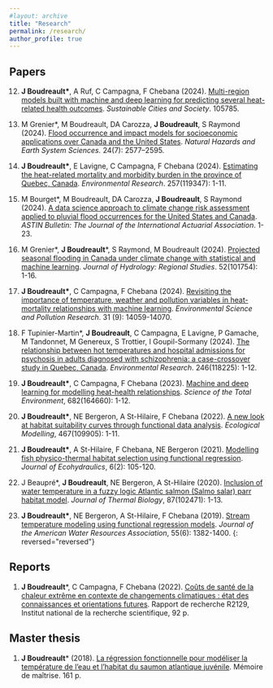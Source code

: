 ```yaml
---
#layout: archive
title: "Research"
permalink: /research/
author_profile: true
---
```



Papers
---------------

12. **J Boudreault\***, A Ruf, C Campagna, F Chebana (2024). [Multi-region models built with machine and deep learning for predicting several heat-related health outcomes](https://doi.org/10.1016/j.scs.2024.105785). *Sustainable Cities and Society*. 105785.

11. M Grenier\*, M Boudreault, DA Carozza, **J Boudreault**, S Raymond (2024). [Flood occurrence and impact models for socioeconomic applications over Canada and the United States](https://doi.org/10.5194/nhess-24-2577-2024). *Natural Hazards and Earth System Sciences.* 24(7): 2577–2595. 

10. **J Boudreault\***, E Lavigne, C Campagna, F Chebana (2024). [Estimating the heat-related mortality and morbidity burden in the province of Quebec, Canada](https://doi.org/10.1016/j.envres.2024.119347). *Environmental Research*. 257(119347): 1-11.

9. M Bourget\*, M Boudreault, DA Carozza, **J Boudreault**, S Raymond (2024). [A data science approach to climate change risk assessment applied to pluvial flood occurrences for the United States and Canada](https://doi.org/10.1017/asb.2024.19). *ASTIN Bulletin: The Journal of the International Actuarial Association*. 1-23.

8. M Grenier\*, **J Boudreault**\*, S Raymond, M Boudreault (2024). [Projected seasonal flooding in Canada under climate change with statistical and machine learning](https://doi.org/10.1016/j.ejrh.2024.101754). *Journal of Hydrology: Regional Studies*. 52(101754): 1-16. 

7. **J Boudreault\***, C Campagna, F Chebana (2024). [Revisiting the importance of temperature, weather and pollution variables in heat-mortality relationships with machine learning](https://doi.org/10.1007/s11356-024-31969-z). *Environmental Science and Pollution Research*. 31 (9): 14059-14070.

6. F Tupinier-Martin\*, **J Boudreault**, C Campagna, E Lavigne, P Gamache, M Tandonnet, M Genereux, S Trottier, I Goupil-Sormany (2024). [The relationship between hot temperatures and hospital admissions for psychosis in adults diagnosed with schizophrenia: a case-crossover study in Quebec, Canada](https://doi.org/10.1016/j.envres.2024.118225). *Environmental Research*. 246(118225): 1-12.

5. **J Boudreault\***, C Campagna, F Chebana (2023). [Machine and deep learning for modelling heat-health relationships](https://doi.org/10.1016/j.scitotenv.2023.164660). *Science of the Total Environment*, 682(164660): 1-12.

4. **J Boudreault\***, NE Bergeron, A St-Hilaire, F Chebana (2022). [A new look at habitat suitability curves through functional data analysis](https://www.sciencedirect.com/science/article/abs/pii/S030438002200031X?via%3Dihub). *Ecological Modelling*, 467(109905): 1-11. 

3. **J Boudreault\***, A St-Hilaire, F Chebana, NE Bergeron (2021). [Modelling fish physico-thermal habitat selection using functional regression](https://www.tandfonline.com/doi/full/10.1080/24705357.2020.1840313). *Journal of Ecohydraulics*, 6(2): 105-120.

2. J Beaupré\*, **J Boudreault**, NE Bergeron, A St-Hilaire (2020). [Inclusion of water temperature in a fuzzy logic Atlantic salmon (Salmo salar) parr habitat model](https://www.sciencedirect.com/science/article/abs/pii/S0306456519304012?via%3Dihub). *Journal of Thermal Biology*, 87(102471): 1-13.

1. **J Boudreault\***, NE Bergeron, A St-Hilaire, F Chebana (2019). [Stream temperature modeling using functional regression models](https://onlinelibrary.wiley.com/doi/abs/10.1111/1752-1688.12778). *Journal of the American Water Resources Association*, 55(6): 1382-1400.
{: reversed="reversed"}


Reports
---------------

1. **J Boudreault***, C Campagna, F Chebana (2022). [Coûts de santé de la chaleur extrême en contexte de changements climatiques : état des connaissances et orientations futures](https://espace.inrs.ca/id/eprint/13052/). Rapport de recherche R2129, Institut national de la recherche scientifique, 92 p.


Master thesis
---------------

1. **J Boudreault*** (2018). [La régression fonctionnelle pour modéliser la température de l’eau et l’habitat du saumon atlantique juvénile](https://espace.inrs.ca/id/eprint/8791/). Mémoire de maîtrise. 161 p.